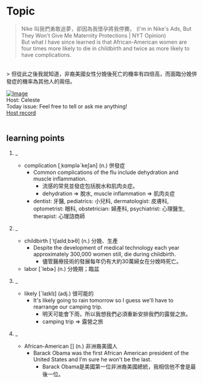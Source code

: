# Topic

> Nike 叫我們勇敢追夢，卻因為我懷孕將我停賽。 (I'm in Nike's Ads, But They Won't Give Me Maternity Protections | NYT Opinion) <br>
> But what I have since learned is that African-American women are four times more likely to die in childbirth and twice as more likely to have complications.
 <br>
> 但從此之後我就知道，非裔美國女性分娩後死亡的機率有四倍高，而面臨分娩併發症的機率為其他人的兩倍。 <br>

[![Image](https://cdn.voicetube.com/assets/thumbnails/aLk5znZljTI.jpg)](https://www.youtube.com/embed/aLk5znZljTI?rel=0&showinfo=0&cc_load_policy=0&controls=1&autoplay=1&iv_load_policy=3&playsinline=1&wmode=transparent&start=107&end=118&enablejsapi=1&origin=https://tw.voicetube.com&widgetid=1)<br>
Host: Celeste
<br>Today issue: Feel free to tell or ask me anything!
<br>
[Host record](https://cdn.voicetube.com/tmp/everyday_records/celeste.chen/3100.mp3)
<br><br>
## learning points
1. _
	* complication [͵kɑmpləˋkeʃən] (n.) 併發症
		- Common complications of the flu include dehydration and muscle inflammation.
			+ 流感的常見並發症包括脫水和肌肉炎症。
			+ dehydration => 脫水, muscle inflammation => 肌肉炎症
		- dentist: 牙醫, pediatrics: 小兒科, dermatologist: 皮膚科, optometrist: 眼科, obstetrician: 婦產科, psychiatrist: 心理醫生, therapist: 心理諮商師

2. _
	* childbirth [ˋtʃaɪld͵bɝθ] (n.) 分娩、生產
		- Despite the development of medical technology each year approximately 300,000 women still, die during childbirth.
			+ 儘管醫療技術的發展每年仍有大約30萬婦女在分娩時死亡。
	* labor [ˋlebɚ] (n.) 分娩期；臨盆

3. _
	* likely [ˋlaɪklɪ] (adj.) 很可能的
		- It's likely going to rain tomorrow so I guess we'll have to rearrange our camping trip.
			+ 明天可能會下雨，所以我想我們必須重新安排我們的露營之旅。
			+ camping trip => 露營之旅

4. _
	* African-American [] (n.) 非洲裔美國人
		- Barack Obama was the first African American president of the United States and I'm sure he won't be the last.
			+ Barack Obama是美國第一位非洲裔美國總統，我相信他不會是最後一位。
